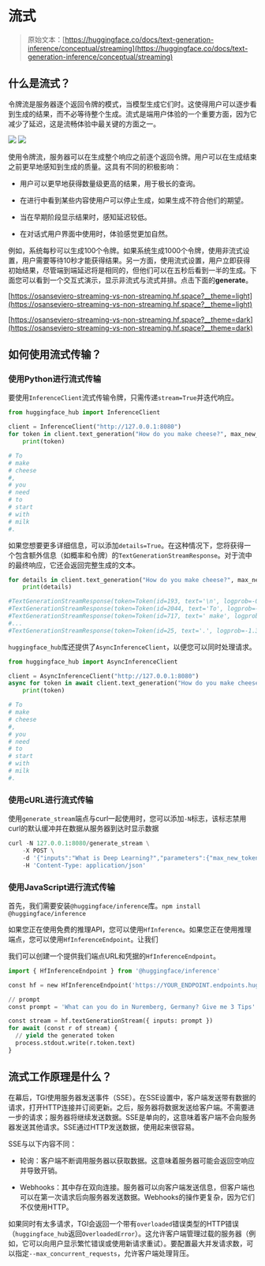 # 流式

> 原始文本：[https://huggingface.co/docs/text-generation-inference/conceptual/streaming](https://huggingface.co/docs/text-generation-inference/conceptual/streaming)

## 什么是流式？

令牌流是服务器逐个返回令牌的模式，当模型生成它们时。这使得用户可以逐步看到生成的结果，而不必等待整个生成。流式是端用户体验的一个重要方面，因为它减少了延迟，这是流畅体验中最关键的方面之一。

![](../Images/da4a03ca9d5a29fb32448f9771ddb359.png) ![](../Images/e9e351d288d9a7be620080222481534f.png)

使用令牌流，服务器可以在生成整个响应之前逐个返回令牌。用户可以在生成结束之前更早地感知到生成的质量。这具有不同的积极影响：

+   用户可以更早地获得数量级更高的结果，用于极长的查询。

+   在进行中看到某些内容使用户可以停止生成，如果生成不符合他们的期望。

+   当在早期阶段显示结果时，感知延迟较低。

+   在对话式用户界面中使用时，体验感觉更加自然。

例如，系统每秒可以生成100个令牌。如果系统生成1000个令牌，使用非流式设置，用户需要等待10秒才能获得结果。另一方面，使用流式设置，用户立即获得初始结果，尽管端到端延迟将是相同的，但他们可以在五秒后看到一半的生成。下面您可以看到一个交互式演示，显示非流式与流式并排。点击下面的**generate**。

[https://osanseviero-streaming-vs-non-streaming.hf.space?__theme=light](https://osanseviero-streaming-vs-non-streaming.hf.space?__theme=light)

[https://osanseviero-streaming-vs-non-streaming.hf.space?__theme=dark](https://osanseviero-streaming-vs-non-streaming.hf.space?__theme=dark)

## 如何使用流式传输？

### 使用Python进行流式传输

要使用`InferenceClient`流式传输令牌，只需传递`stream=True`并迭代响应。

```py
from huggingface_hub import InferenceClient

client = InferenceClient("http://127.0.0.1:8080")
for token in client.text_generation("How do you make cheese?", max_new_tokens=12, stream=True):
    print(token)

# To
# make
# cheese
#,
# you
# need
# to
# start
# with
# milk
#.
```

如果您想要更多详细信息，可以添加`details=True`。在这种情况下，您将获得一个包含额外信息（如概率和令牌）的`TextGenerationStreamResponse`。对于流中的最终响应，它还会返回完整生成的文本。

```py
for details in client.text_generation("How do you make cheese?", max_new_tokens=12, details=True, stream=True):
    print(details)

#TextGenerationStreamResponse(token=Token(id=193, text='\n', logprob=-0.007358551, special=False), generated_text=None, details=None)
#TextGenerationStreamResponse(token=Token(id=2044, text='To', logprob=-1.1357422, special=False), generated_text=None, details=None)
#TextGenerationStreamResponse(token=Token(id=717, text=' make', logprob=-0.009841919, special=False), generated_text=None, details=None)
#...
#TextGenerationStreamResponse(token=Token(id=25, text='.', logprob=-1.3408203, special=False), generated_text='\nTo make cheese, you need to start with milk.', details=StreamDetails(finish_reason=<FinishReason.Length: 'length'>, generated_tokens=12, seed=None))
```

`huggingface_hub`库还提供了`AsyncInferenceClient`，以便您可以同时处理请求。

```py
from huggingface_hub import AsyncInferenceClient

client = AsyncInferenceClient("http://127.0.0.1:8080")
async for token in await client.text_generation("How do you make cheese?", stream=True):
    print(token)

# To
# make
# cheese
#,
# you
# need
# to
# start
# with
# milk
#.
```

### 使用cURL进行流式传输

使用`generate_stream`端点与curl一起使用时，您可以添加`-N`标志，该标志禁用curl的默认缓冲并在数据从服务器到达时显示数据

```py
curl -N 127.0.0.1:8080/generate_stream \
    -X POST \
    -d '{"inputs":"What is Deep Learning?","parameters":{"max_new_tokens":20}}' \
    -H 'Content-Type: application/json'
```

### 使用JavaScript进行流式传输

首先，我们需要安装`@huggingface/inference`库。`npm install @huggingface/inference`

如果您正在使用免费的推理API，您可以使用`HfInference`。如果您正在使用推理端点，您可以使用`HfInferenceEndpoint`。让我们

我们可以创建一个提供我们端点URL和凭据的`HfInferenceEndpoint`。

```py
import { HfInferenceEndpoint } from '@huggingface/inference'

const hf = new HfInferenceEndpoint('https://YOUR_ENDPOINT.endpoints.huggingface.cloud', 'hf_YOUR_TOKEN')

// prompt
const prompt = 'What can you do in Nuremberg, Germany? Give me 3 Tips'

const stream = hf.textGenerationStream({ inputs: prompt })
for await (const r of stream) { 
  // yield the generated token
  process.stdout.write(r.token.text)
}
```

## 流式工作原理是什么？

在幕后，TGI使用服务器发送事件（SSE）。在SSE设置中，客户端发送带有数据的请求，打开HTTP连接并订阅更新。之后，服务器将数据发送给客户端。不需要进一步的请求；服务器将继续发送数据。SSE是单向的，这意味着客户端不会向服务器发送其他请求。SSE通过HTTP发送数据，使用起来很容易。

SSE与以下内容不同：

+   轮询：客户端不断调用服务器以获取数据。这意味着服务器可能会返回空响应并导致开销。

+   Webhooks：其中存在双向连接。服务器可以向客户端发送信息，但客户端也可以在第一次请求后向服务器发送数据。Webhooks的操作更复杂，因为它们不仅使用HTTP。

如果同时有太多请求，TGI会返回一个带有`overloaded`错误类型的HTTP错误（`huggingface_hub`返回`OverloadedError`）。这允许客户端管理过载的服务器（例如，它可以向用户显示繁忙错误或使用新请求重试）。要配置最大并发请求数，可以指定`--max_concurrent_requests`，允许客户端处理背压。
